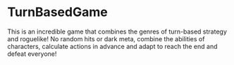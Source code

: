 # TurnBasedGame

This is an incredible game that combines the genres of turn-based strategy and roguelike! No random hits or dark meta, combine the abilities of characters, calculate actions in advance and adapt to reach the end and defeat everyone!
